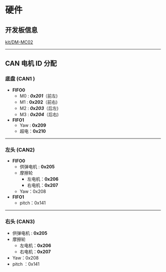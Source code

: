 # 硬件

## 开发板信息

[kit/DM-MC02](https://gitee.com/kit-miao/dm-mc02)

---

## CAN 电机 ID 分配

### 底盘  (CAN1 )

- **FIFO0**
    - M0 :  ***0x201***（前左)
    - M1 :  **0x202**（前右)
    - M2 :  ***0x203***（后左)
    - M3 :  ***0x204***（后右)
- **FIFO1**
    - Yaw  :  **0x209**
    - 超电：**0x210**

---

### 左头 (CAN2)

- **FIFO0**
    - 供弹电机 : **0x205**
    - 摩擦轮
        - 左电机：**0x206**
        - 右电机：**0x207**
    - Yaw：0x208
- **FIFO1**
    - pitch：0x141

---

### 右头 (CAN3)

- 供弹电机 : **0x205**
- 摩擦轮
    - 左电机：**0x206**
    - 右电机：**0x207**
- Yaw：0x208
- pitch ：0x141

